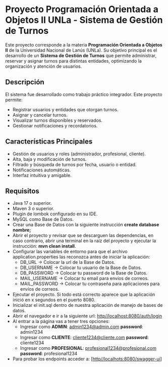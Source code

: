 # Proyecto Programación Orientada a Objetos II UNLa - Sistema de Gestión de Turnos

Este proyecto corresponde a la materia **Programación Orientada a Objetos II** de la Universidad Nacional de Lanús (UNLa). Su objetivo principal es el desarrollo de un **Sistema de Gestión de Turnos** que permite administrar, reservar y asignar turnos para distintas entidades, optimizando la organización y atención de usuarios.

## Descripción

El sistema fue desarrollado como trabajo práctico integrador. Este proyecto permite:

- Registrar usuarios y entidades que otorgan turnos.
- Asignar y cancelar turnos.
- Visualizar turnos disponibles y reservados.
- Gestionar notificaciones y recordatorios.

## Características Principales

- Gestión de usuarios y roles (administrador, profesional, cliente).
- Alta, baja y modificación de turnos.
- Filtrado y búsqueda de turnos por fecha, usuario o entidad.
- Notificaciones automáticas.
- Interfaz intuitiva y amigable.

## Requisitos

- Java 17 o superior.
- Maven 3 o superior.
- Plugin de lombok configurado en su IDE.
- MySQL como Base de Datos.
- Crear una Base de Datos con la siguiente instrucción **create database nombre;**
- Abrir el proyecto y revisar que se descarguen las dependencias, en caso contrario, abrir una terminal en la raíz del proyecto y ejecutar la instrucción: **mvn clean install**.
- Configurar las variables de entorno para que el archivo application.properties las reconozca antes de iniciar la aplicación:
  - DB_URL -> Colocar la url de la Base de Datos.
  - DB_USERNAME -> Colocar tu usuario de la Base de Datos.
  - DB_PASSWORD -> Colocar tu password de la Base de Datos.
  - MAIL_USERNAME -> Colocar tu email para envíos de correos.
  - MAIL_PASSWORD -> Colocar tu contraseña para aplicaciones para envíos de correos.
- Ejecutar el proyecto. Si todo está correcto aparece que la aplicación inició en x segundos en el puerto 8080.
- Inicializar el init.sql dentro de nuestra aplicación de manejo de bases de datos.
- Abrir el navegador e ir a la siguiente url: [http//localhost:8080/auth/login](http://localhost:8080/auth/login)
- Al entrar a la página vas a tener tres opciones:
    - Ingresar como **ADMIN**: admin1234@admin.com **password**: admin1234
    - Ingresar como **CLIENTE**: cliente1234@cliente.com **password**: cliente1234
    - Ingresar como **PROFESIONAL**: profesional1234@profesional.com **password**: profesional1234
- Para probar los endpoints acceder a: [[http//localhots:8080/swagger-ui](http://localhost:8080/swagger-ui/index.html#/)]
